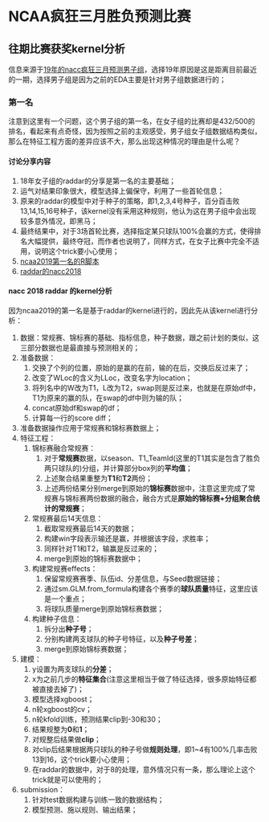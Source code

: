 # NCAA疯狂三月胜负预测比赛

## 往期比赛获奖kernel分析

信息来源于[19年的nacc疯狂三月预测男子组](https://www.kaggle.com/c/mens-machine-learning-competition-2019/discussion)，选择19年原因是这是距离目前最近的一期，选择男子组是因为之前的EDA主要是针对男子组数据进行的；

### 第一名

注意到这里有一个问题，这个男子组的第一名，在女子组的比赛却是432/500的排名，看起来有点奇怪，因为按照之前的主观感受，男子组女子组数据结构类似，那么在特征工程方面的差异应该不大，那么出现这种情况的理由是什么呢？

#### 讨论分享内容

1. 18年女子组的raddar的分享是第一名的主要基础；
2. 运气对结果印象很大，模型选择上偏保守，利用了一些首轮信息；
3. 原来的raddar的模型中对于种子的策略，即1,2,3,4号种子，百分百击败13,14,15,16号种子，该kernel没有采用这种规则，他认为这在男子组中会出现较多意外情况，即黑马；
4. 最终结果中，对于3场首轮比赛，选择指定某只球队100%会赢的方式，使得排名大幅提供，最终夺冠，而作者也说明了，同样方式，在女子比赛中完全不适用，说明这个trick要小心使用；
5. [ncaa2019第一名的R脚本](https://github.com/salmatfq/KaggleMarchMadnessFirstPlace/blob/master/win_ncaa_men.R)
6. [raddar的nacc2018](https://www.kaggle.com/raddar/paris-madness)

#### nacc 2018 raddar 的kernel分析

因为ncaa2019的第一名是基于raddar的kernel进行的，因此先从该kernel进行分析：
1. 数据：常规赛、锦标赛的基础、指标信息，种子数据，跟之前计划的类似，这三部分数据也是最直接与预测相关的；
2. 准备数据：
    1. 交换了个列的位置，原始的是赢的在前，输的在后，交换后反过来了；
    2. 改变了WLoc的含义为LLoc，改变名字为location；
    3. 将列名中的W改为T1，L改为T2，swap则是反过来，也就是在原始df中，T1为原来的赢的队，在swap的df中则为输的队；
    4. concat原始df和swap的df；
    5. 计算每一行的score diff；
3. 准备数据操作应用于常规赛和锦标赛数据上；
3. 特征工程：
    1. 锦标赛融合常规赛：
        1. 对于**常规赛**数据，以season、T1_TeamId(这里的T1其实是包含了胜负两只球队的)分组，并计算部分box列的**平均值**；
        2. 上述聚合结果重整为**T1**和**T2**两份；
        3. 上述两份结果分别merge到原始的**锦标赛**数据中，注意这里完成了常规赛与锦标赛两份数据的融合，融合方式是**原始的锦标赛+分组聚合统计的常规赛**；
    2. 常规赛最后14天信息：
        1. 截取常规赛最后14天的数据；
        2. 构建win字段表示输还是赢，并根据该字段，求胜率；
        3. 同样针对T1和T2，输赢是反过来的；
        4. merge到原始的锦标赛数据中；
    3. 构建常规赛effects：
        1. 保留常规赛赛季、队伍id、分差信息，与Seed数据链接；
        2. 通过sm.GLM.from_formula构建各个赛季的**球队质量**特征，这里应该是一个重点；
        3. 将球队质量merge到原始锦标赛数据；
    4. 构建种子信息：
        1. 拆分出**种子号**；
        2. 分别构建两支球队的种子号特征，以及**种子号差**；
        3. merge到原始锦标赛数据；
4. 建模：
    1. y设置为两支球队的**分差**；
    2. x为之前几步的**特征集合**(注意这里相当于做了特征选择，很多原始特征都被直接去掉了)；
    3. 模型选择xgboost；
    4. n轮xgboost的cv；
    5. n轮kfold训练，预测结果clip到-30和30；
    6. 结果规整为**0**和**1**；
    7. 对规整后结果做**clip**；
    8. 对clip后结果根据两只球队的种子号做**规则处理**，即1~4有100%几率击败13到16，这个trick要小心使用；
    9. 在raddar的数据中，对于8的处理，意外情况只有一条，那么理论上这个trick就是可以使用的；
5. submission：
    1. 针对test数据构建与训练一致的数据结构；
    2. 模型预测、施以规则、输出结果；
